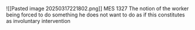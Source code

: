 ![[Pasted image 20250317221802.png]]
MES 1327
The notion of the worker being forced to do something he does not want to do as if this constitutes as involuntary intervention